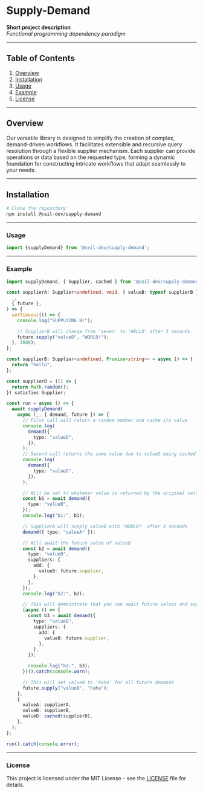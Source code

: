 # Supply-Demand

**Short project description**  
_Functional programming dependency paradigm_

---

## Table of Contents

1. [Overview](#overview)
2. [Installation](#installation)
3. [Usage](#usage)
4. [Example](#example)
5. [License](#license)

---

## Overview

Our versatile library is designed to simplify the creation of complex, demand-driven workflows. It facilitates extensible and recursive query resolution through a flexible supplier mechanism. Each supplier can provide operations or data based on the requested type, forming a dynamic foundation for constructing intricate workflows that adapt seamlessly to your needs.

---

## Installation

```bash
# Clone the repository
npm install @ceil-dev/supply-demand
```

---

### Usage

```javascript
import {supplyDemand} from '@ceil-dev/supply-demand';
```

---

### Example

```typescript
import supplyDemand, { Supplier, cached } from '@ceil-dev/supply-demand';

const supplierA: Supplier<undefined, void, { valueB: typeof supplierB }> = (
  _,
  { future },
) => {
  setTimeout(() => {
    console.log("SUPPLYING B!");

    // SupplierB will change from 'seven' to 'HELLO' after 3 seconds
    future.supply("valueB", "WORLD!");
  }, 3000);
};

const supplierB: Supplier<undefined, Promise<string>> = async () => {
  return "hello";
};

const supplierD = (() => {
  return Math.random();
}) satisfies Supplier;

const run = async () => {
  await supplyDemand(
    async (_, { demand, future }) => {
      // First call will return a random number and cache its value
      console.log(
        demand({
          type: "valueD",
        }),
      );
      // Second call returns the same value due to valueD being cached
      console.log(
        demand({
          type: "valueD",
        }),
      );

      // Will be set to whatever value is returned by the original valueB supplier
      const b1 = await demand({
        type: "valueB",
      });
      console.log("b1:", b1);

      // SupplierA will supply valueB with 'WORLD!' after 3 seconds
      demand({ type: "valueA" });

      // Will await the future value of valueB
      const b2 = await demand({
        type: "valueB",
        suppliers: {
          add: {
            valueB: future.supplier,
          },
        },
      });
      console.log("b2:", b2);

      // This will demonstrate that you can await future values and supply them in the same scope
      (async () => {
        const b3 = await demand({
          type: "valueB",
          suppliers: {
            add: {
              valueB: future.supplier,
            },
          },
        });

        console.log("b3:", b3);
      })().catch(console.warn);

      // This will set valueB to 'haha' for all future demands
      future.supply("valueB", "haha");
    },
    {
      valueA: supplierA,
      valueB: supplierB,
      valueD: cached(supplierD),
    },
  );
};

run().catch(console.error);
```

---

### License

This project is licensed under the MIT License - see the [LICENSE](LICENSE) file for details.

